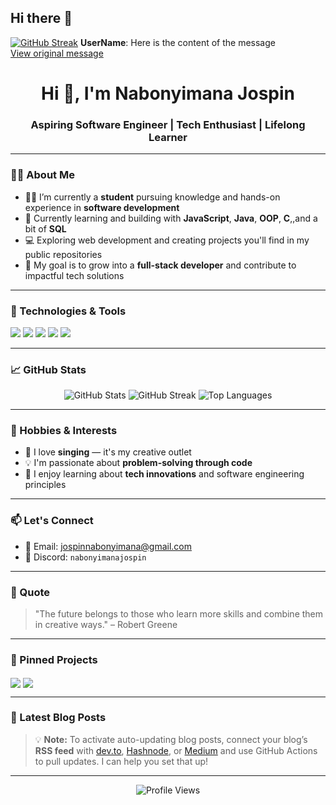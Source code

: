 ## Hi there 👋

<!--
**nabonyimanajospin/nabonyimanajospin** is a ✨ _special_ ✨ repository because its `README.md` (this file) appears on your GitHub profile.

Here are some ideas to get you started:

- 🔭 I’m currently working on ...
- 🌱 I’m currently learning ...
- 👯 I’m looking to collaborate on ...
- 🤔 I’m looking for help with ...
- 💬 Ask me about ...
- 📫 How to reach me: ...
- 😄 Pronouns: ...
- ⚡ Fun fact: ...
-->
[![GitHub Streak](https://streak-stats.demolab.com?user=nabonyimanajospin&exclude_days=Sun%2CSat)](https://git.io/streak-stats)
**UserName**: Here is the content of the message  
[View original message](https://discord.com/channels/1359452724244250735/1359457765088690217/1377532131156426752)

<h1 align="center">Hi 👋, I'm Nabonyimana Jospin</h1>
<h3 align="center">Aspiring Software Engineer | Tech Enthusiast | Lifelong Learner</h3>

---

### 👨‍💻 About Me

- 🧑‍🎓 I’m currently a **student** pursuing knowledge and hands-on experience in **software development**
- 🌱 Currently learning and building with **JavaScript**, **Java**, **OOP**, **C**,,and a bit of **SQL**
- 💻 Exploring web development and creating projects you'll find in my public repositories
- 🎯 My goal is to grow into a **full-stack developer** and contribute to impactful tech solutions

---

### 🔧 Technologies & Tools

<p align="left">
  <img src="https://img.shields.io/badge/Code-JavaScript-informational?style=flat&logo=javascript&logoColor=white&color=F7DF1E" />
  <img src="https://img.shields.io/badge/Code-Java-informational?style=flat&logo=java&logoColor=white&color=007396" />
  <img src="https://img.shields.io/badge/Database-SQL-informational?style=flat&logo=mysql&logoColor=white&color=4479A1" />
  <img src="https://img.shields.io/badge/Tools-Git-informational?style=flat&logo=git&logoColor=white&color=F05032" />
  <img src="https://img.shields.io/badge/OS-Windows-informational?style=flat&logo=windows&logoColor=white&color=0078D6" />
</p>

---

### 📈 GitHub Stats

<p align="center">
  <img src="https://github-readme-stats.vercel.app/api?username=nabonyimanajospin&show_icons=true&theme=radical" alt="GitHub Stats" />
  <img src="https://github-readme-streak-stats.herokuapp.com?user=nabonyimanajospin&theme=radical&date_format=M%20j%5B%2C%20Y%5D" alt="GitHub Streak" />
  <img src="https://github-readme-stats.vercel.app/api/top-langs/?username=nabonyimanajospin&layout=compact&theme=radical" alt="Top Languages" />
</p>

---

### 🎵 Hobbies & Interests

- 🎤 I love **singing** — it's my creative outlet
- 💡 I'm passionate about **problem-solving through code**
- 🤖 I enjoy learning about **tech innovations** and software engineering principles

---

### 📫 Let's Connect

- 📧 Email: [jospinnabonyimana@gmail.com](mailto:jospinnabonyimana@gmail.com)
- 💬 Discord: `nabonyimanajospin`

---

### 💬 Quote

> "The future belongs to those who learn more skills and combine them in creative ways." – Robert Greene

---

### 📌 Pinned Projects

<!-- Replace the repo names below with your actual best/favorite repos -->
<p align="left">
  <a href="https://github.com/nabonyimanajospin/your-repo-name"><img align="center" src="https://github-readme-stats.vercel.app/api/pin/?username=nabonyimanajospin&repo=your-repo-name&theme=radical" /></a>
  <a href="https://github.com/nabonyimanajospin/another-repo"><img align="center" src="https://github-readme-stats.vercel.app/api/pin/?username=nabonyimanajospin&repo=another-repo&theme=radical" /></a>
</p>

---

### 📰 Latest Blog Posts

<!-- BLOG-POST-LIST:START -->
<!-- If you have a blog RSS feed, this section will auto-update with your latest posts -->
<!-- BLOG-POST-LIST:END -->

> 💡 **Note:** To activate auto-updating blog posts, connect your blog’s **RSS feed** with [dev.to](https://dev.to), [Hashnode](https://hashnode.com), or [Medium](https://medium.com) and use GitHub Actions to pull updates. I can help you set that up!

---

<p align="center">
  <img src="https://komarev.com/ghpvc/?username=nabonyimanajospin&label=Profile%20views&color=0e75b6&style=flat" alt="Profile Views" />
</p>


